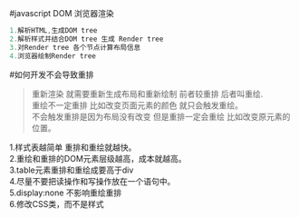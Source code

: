 #javascript DOM 浏览器渲染
```javascript
1.解析HTML,生成DOM tree    
2.解析样式并结合DOM tree 生成 Render tree  
3.对Render tree 各个节点计算布局信息  
4.浏览器绘制Render tree   
```


#如何开发不会导致重排
>重新渲染 就需要重新生成布局和重新绘制 前者较重排 后者叫重绘.   
>重绘不一定重排 比如改变页面元素的颜色 就只会触发重绘。   
>不会触发重排是因为布局没有改变 但是重排一定会重绘 比如改变原元素的位置。

1.样式表越简单 重排和重绘就越快。  
2.重绘和重排的DOM元素层级越高，成本就越高。  
3.table元素重排和重绘成要高于div  
4.尽量不要把读操作和写操作放在一个语句中。  
5.display:none 不影响重绘重排  
6.修改CSS类，而不是样式  
